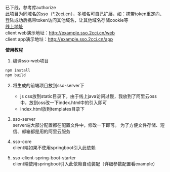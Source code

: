 已下线，参考库authorize \
此项目为同域名的sso（*.2cci.cn），多域名可自己扩展，如：携带token重定向、登陆成功后携带token访问其他域名，让其他域名存储cookie等\
[线上地址](http://sso.2cci.cn) \
client web演示地址：http://example.sso.2cci.cn/web \
client app演示地址：http://example.sso.2cci.cn/app 

**使用教程**
1. 编译sso-web项目
```bash
npm install
npm build
```

2. 将生成的前端项目放到sso-server下 
    - js css放到static目录下。由于线上java访问过慢，我放到了阿里云oss中，放到oss改一下index.html中的引入即可
    - index.html放到templates目录下

3. sso-server \
server端大部分配置都在配置文件中，修改一下即可。
为了方便文件存储、短信、邮箱都是用的阿里云服务

4. sso-core \
client端如果不使用springboot引入此依赖

5. sso-client-spring-boot-starter \
client端使用springboot引入此依赖自动装配（详细参数配置看example）

